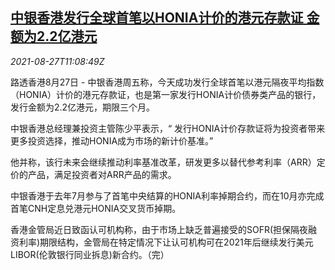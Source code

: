 <!--1630063863000-->
[中银香港发行全球首笔以HONIA计价的港元存款证 金额为2.2亿港元](https://cn.reuters.com/article/boc-hk-honia-dollar-0827-fri-idCNKBS2FS0YE)
------

<div><i>2021-08-27T11:08:49Z</i></div><p>路透香港8月27日 - 中银香港周五称，今天成功发行全球首笔以港元隔夜平均指数（HONIA）计价的港元存款证，也是第一家发行HONIA计价债券类产品的银行，发行金额为2.2亿港元，期限三个月。</p><p>中银香港总经理兼投资主管陈少平表示，“ 发行HONIA计价存款证将为投资者带来更多投资选择，推动HONIA成为市场的新计价基准。”</p><p>他并称，该行未来会继续推动利率基准改革，研发更多以替代参考利率（ARR）定价的产品，满足投资者对ARR产品的需求。</p><p>中银香港于去年7月参与了首笔中央结算的HONIA利率掉期合约，而在10月亦完成首笔CNH定息兑港元HONIA交叉货币掉期。</p><p>香港金管局近日致函认可机构称，由于市场上缺乏普遍接受的SOFR(担保隔夜融资利率)期限结构，金管局在特定情况下让认可机构可在2021年后继续发行美元LIBOR(伦敦银行同业拆息)新合约。（完）</p>
